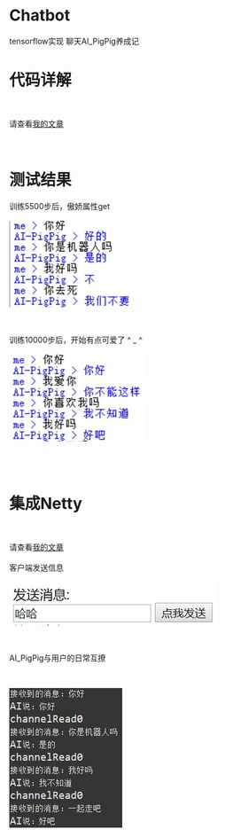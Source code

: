 # Chatbot
tensorflow实现 聊天AI_PigPig养成记
<br>
# 代码详解
<br>

请查看[我的文章](https://segmentfault.com/a/1190000018167518)

<br>

# 测试结果

训练5500步后，傲娇属性get<br><br>
![](https://github.com/ShimmerPig/Chatbot/blob/master/1.jpg)

<br>

训练10000步后，开始有点可爱了 ^ _ ^<br><br>
![](https://github.com/ShimmerPig/Chatbot/blob/master/2.jpg)

<br><br>

# 集成Netty

<br>

请查看[我的文章](https://segmentfault.com/a/1190000018176747)
<br><br>
客户端发送信息
<br>

![](https://github.com/ShimmerPig/Chatbot/blob/master/images/2.jpg)

<br>

AI_PigPig与用户的日常互撩

<br>

![](https://github.com/ShimmerPig/Chatbot/blob/master/images/3.jpg)


